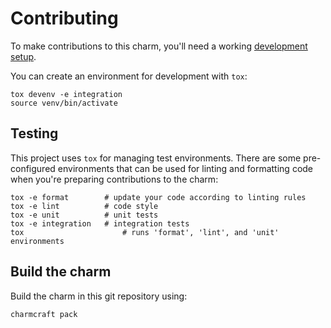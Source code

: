 # Contributing

To make contributions to this charm, you'll need a working [development setup](https://juju.is/docs/sdk/dev-setup).

You can create an environment for development with `tox`:

```shell
tox devenv -e integration
source venv/bin/activate
```

## Testing

This project uses `tox` for managing test environments. There are some pre-configured environments
that can be used for linting and formatting code when you're preparing contributions to the charm:

```shell
tox -e format        # update your code according to linting rules
tox -e lint          # code style
tox -e unit          # unit tests
tox -e integration   # integration tests
tox                      # runs 'format', 'lint', and 'unit' environments
```

## Build the charm

Build the charm in this git repository using:

```shell
charmcraft pack
```

